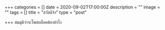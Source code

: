 +++
categories = []
date = 2020-09-02T17:00:00Z
description = ""
image = ""
tags = []
title = "สวัสดีจ้า"
type = "post"

+++
สมมุติว่าจะโพสบล็อคต้องทำไง